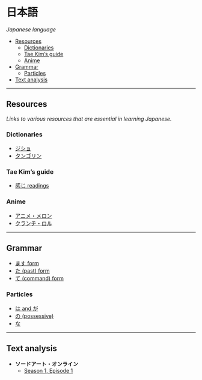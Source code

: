 # 日本語

*Japanese language*

- [Resources](#resources)
  - [Dictionaries](#dictionaries)
  - [Tae Kim’s guide](#tae-kims-guide)
  - [Anime](#anime)
- [Grammar](#grammar)
  - [Particles](#particles)
- [Text analysis](#text-analysis)

---

## Resources

*Links to various resources that are essential in learning Japanese.*

### Dictionaries

- [ジショ](https://jisho.org/)
- [タンゴリン](https://tangorin.com/)

### Tae Kim’s guide

- [感じ readings](http://www.guidetojapanese.org/learn/complete/kanji#Kanji_Readings)

### Anime

- [アニメ・メロン](https://animelon.com/)
- [クランチ・ロル](https://www.crunchyroll.com/)

---

## Grammar

- [ます form](grammar/ます.md)
- [た (past) form](grammar/た.md)
- [て (command) form](grammar/て.md)

### Particles

- [は and が](grammar/は-and-が.md)
- [の (possessive)](grammar/の.md)
- [な](grammar/な.md)

---

## Text analysis

- **ソードアート・オンライン**
  - [Season 1, Episode 1](text-analysis/ソードアート・オンライン-season-1-episode-1.md)
